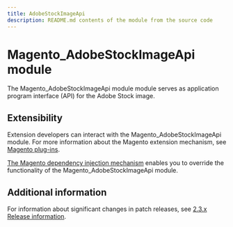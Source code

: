 ```yaml
---
title: AdobeStockImageApi
description: README.md contents of the module from the source code
---
```


# Magento_AdobeStockImageApi module

The Magento_AdobeStockImageApi module module serves as application program interface (API) for the Adobe Stock image.

## Extensibility

Extension developers can interact with the Magento_AdobeStockImageApi module. For more information about the Magento extension mechanism, see [Magento plug-ins](https://developer.adobe.com/commerce/php/development/components/plugins/).

[The Magento dependency injection mechanism](https://developer.adobe.com/commerce/php/development/components/dependency-injection/) enables you to override the functionality of the Magento_AdobeStockImageApi module.

## Additional information

For information about significant changes in patch releases, see [2.3.x Release information](https://experienceleague.adobe.com/docs/commerce-operations/release/notes/overview.html).
